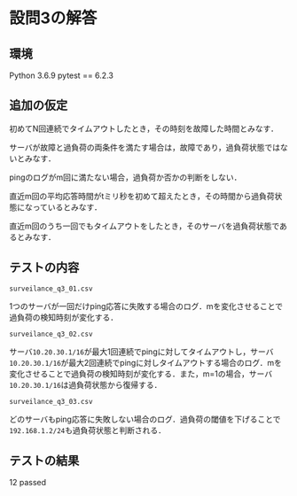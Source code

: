 # 設問3の解答

## 環境

Python 3.6.9
pytest == 6.2.3

## 追加の仮定

初めてN回連続でタイムアウトしたとき，その時刻を故障した時間とみなす．

サーバが故障と過負荷の両条件を満たす場合は，故障であり，過負荷状態ではないとみなす．

pingのログがm回に満たない場合，過負荷か否かの判断をしない．

直近m回の平均応答時間がtミリ秒を初めて超えたとき，その時間から過負荷状態になっているとみなす．

直近m回のうち一回でもタイムアウトをしたとき，そのサーバを過負荷状態であるとみなす．

## テストの内容

`surveilance_q3_01.csv`

1つのサーバが一回だけping応答に失敗する場合のログ．mを変化させることで過負荷の検知時刻が変化する．

`surveilance_q3_02.csv`

サーバ`10.20.30.1/16`が最大1回連続でpingに対してタイムアウトし，サーバ`10.20.30.1/16`が最大2回連続でpingに対しタイムアウトする場合のログ．mを変化させることで過負荷の検知時刻が変化する．また，m=1の場合，サーバ`10.20.30.1/16`は過負荷状態から復帰する．

`surveilance_q3_03.csv`

どのサーバもping応答に失敗しない場合のログ．過負荷の閾値を下げることで`192.168.1.2/24`も過負荷状態と判断される．

## テストの結果

12 passed
